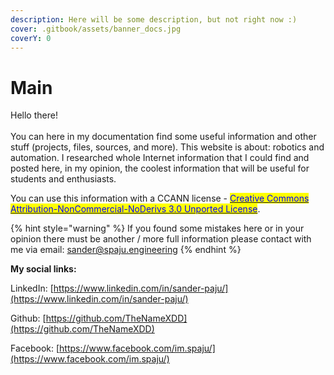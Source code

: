 ```yaml
---
description: Here will be some description, but not right now :)
cover: .gitbook/assets/banner_docs.jpg
coverY: 0
---
```


# Main

Hello there! \
\
You can here in my documentation find some useful information and other stuff (projects, files, sources, and more). This website is about: robotics and automation. I researched whole Internet information that I could find and posted here, in my opinion, the coolest information that will be useful for students and enthusiasts.

You can use this information with a CCANN license -  [<mark style="color:blue;">Creative Commons Attribution-NonCommercial-NoDerivs 3.0 Unported License</mark>](http://creativecommons.org/licenses/by-nc-nd/3.0/).&#x20;

{% hint style="warning" %}
If you found some mistakes here or in your opinion there must be another / more full information please contact with me via email: sander@spaju.engineering
{% endhint %}

**My social links:**

LinkedIn: [https://www.linkedin.com/in/sander-paju/](https://www.linkedin.com/in/sander-paju/)

Github: [https://github.com/TheNameXDD](https://github.com/TheNameXDD)

Facebook: [https://www.facebook.com/im.spaju/](https://www.facebook.com/im.spaju/)
